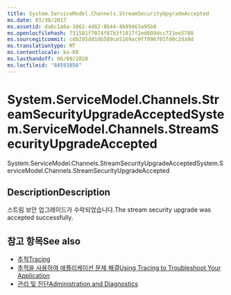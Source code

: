 ```yaml
---
title: System.ServiceModel.Channels.StreamSecurityUpgradeAccepted
ms.date: 03/30/2017
ms.assetid: da6c1a6a-1862-4d82-8b44-4b99463a95b8
ms.openlocfilehash: 731581f7074f87b3f1817f2ed609dcc721ee5780
ms.sourcegitcommit: cdb295dd1db589ce5169ac9ff096f01fd0c2da9d
ms.translationtype: MT
ms.contentlocale: ko-KR
ms.lasthandoff: 06/09/2020
ms.locfileid: "84593856"
---
```

# <a name="systemservicemodelchannelsstreamsecurityupgradeaccepted"></a><span data-ttu-id="32b7a-102">System.ServiceModel.Channels.StreamSecurityUpgradeAccepted</span><span class="sxs-lookup"><span data-stu-id="32b7a-102">System.ServiceModel.Channels.StreamSecurityUpgradeAccepted</span></span>
<span data-ttu-id="32b7a-103">System.ServiceModel.Channels.StreamSecurityUpgradeAccepted</span><span class="sxs-lookup"><span data-stu-id="32b7a-103">System.ServiceModel.Channels.StreamSecurityUpgradeAccepted</span></span>  
  
## <a name="description"></a><span data-ttu-id="32b7a-104">Description</span><span class="sxs-lookup"><span data-stu-id="32b7a-104">Description</span></span>  
 <span data-ttu-id="32b7a-105">스트림 보안 업그레이드가 수락되었습니다.</span><span class="sxs-lookup"><span data-stu-id="32b7a-105">The stream security upgrade was accepted successfully.</span></span>  
  
## <a name="see-also"></a><span data-ttu-id="32b7a-106">참고 항목</span><span class="sxs-lookup"><span data-stu-id="32b7a-106">See also</span></span>

- [<span data-ttu-id="32b7a-107">추적</span><span class="sxs-lookup"><span data-stu-id="32b7a-107">Tracing</span></span>](index.md)
- [<span data-ttu-id="32b7a-108">추적을 사용하여 애플리케이션 문제 해결</span><span class="sxs-lookup"><span data-stu-id="32b7a-108">Using Tracing to Troubleshoot Your Application</span></span>](using-tracing-to-troubleshoot-your-application.md)
- [<span data-ttu-id="32b7a-109">관리 및 진단</span><span class="sxs-lookup"><span data-stu-id="32b7a-109">Administration and Diagnostics</span></span>](../index.md)
